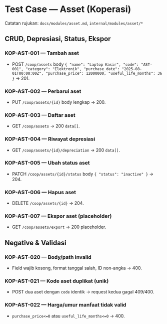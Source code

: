 # Test Case — Asset (Koperasi)

Catatan rujukan: `docs/modules/asset.md`, `internal/modules/asset/*`

## CRUD, Depresiasi, Status, Ekspor

### KOP-AST-001 — Tambah aset
- POST `/coop/assets` body `{ "name": "Laptop Kasir", "code": "AST-001", "category": "Elektronik", "purchase_date": "2025-08-01T00:00:00Z", "purchase_price": 12000000, "useful_life_months": 36 }` → 201.

### KOP-AST-002 — Perbarui aset
- PUT `/coop/assets/{id}` body lengkap → 200.

### KOP-AST-003 — Daftar aset
- GET `/coop/assets` → 200 `data[]`.

### KOP-AST-004 — Riwayat depresiasi
- GET `/coop/assets/{id}/depreciation` → 200 `data[]`.

### KOP-AST-005 — Ubah status aset
- PATCH `/coop/assets/{id}/status` body `{ "status": "inactive" }` → 204.

### KOP-AST-006 — Hapus aset
- DELETE `/coop/assets/{id}` → 204.

### KOP-AST-007 — Ekspor aset (placeholder)
- GET `/coop/assets/export` → 200 placeholder.

## Negative & Validasi

### KOP-AST-020 — Body/path invalid
- Field wajib kosong, format tanggal salah, ID non-angka → 400.

### KOP-AST-021 — Kode aset duplikat (unik)
- POST dua aset dengan `code` identik → request kedua gagal 409/400.

### KOP-AST-022 — Harga/umur manfaat tidak valid
- `purchase_price<=0` atau `useful_life_months<=0` → 400.

